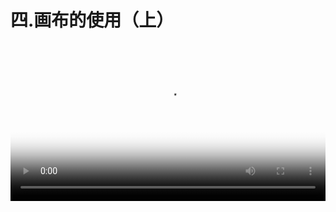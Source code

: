 # 四.画布的使用（上）


<video src="http://d.lanhuapp.com/board-1.mp4" poster="../.gitbook/assets/poster_4.png" width="100%" controls></video>